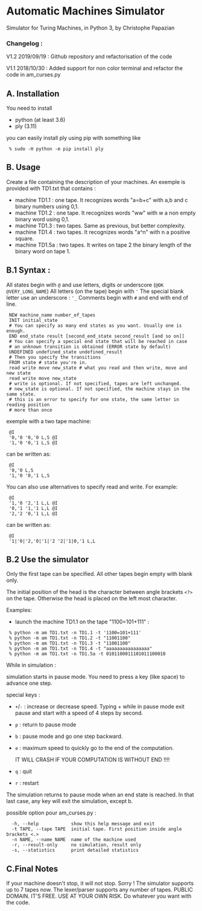 # Automatic Machines Simulator

Simulator for Turing Machines, in Python 3, by Christophe Papazian

### Changelog :
V1.2 2019/09/19 : Github repository and refactorisation of the code

V1.1 2018/10/30 : Added support for non color terminal and
                  refactor the code in am_curses.py

## A. Installation
You need to install
 - python (at least 3.6)
 - ply (3.11)

 you can easily install ply using pip with something like
```
 % sudo -H python -m pip install ply
```
## B. Usage

 Create a file containing the description of your machines.
 An exemple is provided with TD1.txt that contains :
  - machine TD1.1 : one tape. It recognizes words "a=b+c"
    with a,b and c binary numbers using 0,1.
  - machine TD1.2 : one tape. It recognizes words "ww"
    with w a non empty binary word using 0,1.
  - machine TD1.3 : two tapes. Same as previous, but better complexity.
  - machine TD1.4 : two tapes. It recognizes words "a^n" with
    n a positive square.
  - machine TD1.5a : two tapes. It writes on tape 2 the binary length of
    the binary word on tape 1.

## B.1 Syntax :
 All states begin with `@` and use letters, digits or underscore (`@OK` `@VERY_LONG_NAME`)
 All letters (on the tape) begin with `'`
 The special blank letter use an underscore : `'_`
 Comments begin with `#` and end with end of line.

```
 NEW machine_name number_of_tapes
 INIT initial_state
 # You can specify as many end states as you want. Usually one is enough.
 END end_state result [second_end_state second_result [and so on]]
 # You can specify a special end state that will be reached in case
 # an unknown transition is obtained (ERROR state by default)
 UNDEFINED undefined_state undefined_result
 # Then you specify the transitions
 FROM state # state you're in.
 read write move new_state # what you read and then write, move and new state
 read write move new_state
 # write is optional. If not specified, tapes are left unchanged.
 # new_state is optional. If not specified, the machine stays in the same state.
 # this is an error to specify for one state, the same letter in reading position
 # more than once
```

 exemple with a two tape machine:
```
 @I
 '0,'0 '0,'0 L,S @I
 '1,'0 '0,'1 L,S @I
```
 can be written as:
```
 @I
 '0,'0 L,S
 '1,'0 '0,'1 L,S
```
 You can also use alternatives to specify read and write.  For example:
```
 @I
 '1,'0 '2,'1 L,L @I
 '0,'1 '1,'1 L,L @I
 '2,'2 '0,'1 L,L @I
```
 can be written as:
```
 @I
 '1|'0|'2,'0|'1|'2 '2|'1|0,'1 L,L
```

## B.2 Use the simulator
 Only the first tape can be specified. All other tapes begin empty with blank only.

 The initial position of the head is the character between angle brackets  `<?>` on the tape. 
 Otherwise the head is placed on the left most character.

 Examples:
 - launch the machine TD1.1 on the tape "1100=101+111" :
```
 % python -m am TD1.txt -n TD1.1 -t '1100=101+111'
 % python -m am TD1.txt -n TD1.2 -t "11001100"
 % python -m am TD1.txt -n TD1.3 -t "11001100"
 % python -m am TD1.txt -n TD1.4 -t "aaaaaaaaaaaaaaaa"
 % python -m am TD1.txt -n TD1.5a -t 0101100011101011100010
```

 While in simulation :

 simulation starts in pause mode. You need to press a key (like space) to advance one step.

 special keys :
 - `+`/`-` : increase or decrease speed. Typing + while in pause mode exit pause and start
     with a speed of 4 steps by second.
 - `p` : return to pause mode
 - `b` : pause mode and go one step backward.
 - `e` : maximum speed to quickly go to the end of the computation.

      IT WILL CRASH IF YOUR COMPUTATION IS WITHOUT END !!!!
 - `q` : quit
 - `r` : restart

 The simulation returns to pause mode when an end state is reached.
 In that last case, any key will exit the simulation, except b.

 possible option pour am_curses.py :
```
  -h, --help            show this help message and exit
  -t TAPE, --tape TAPE  initial tape. First position inside angle brackets <.>
  -n NAME, --name NAME  name of the machine used
  -r, --result-only     no simulation, result only
  -s, --statistics      print detailed statistics
```

 ## C.Final Notes
  If your machine doesn't stop, it will not stop. Sorry !
  The simulator supports up to 7 tapes now. The lexer/parser supports any number of tapes.
  PUBLIC DOMAIN. IT'S FREE.
  USE AT YOUR OWN RISK.
  Do whatever you want with the code.
